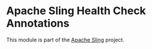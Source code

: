# Apache Sling Health Check Annotations

This module is part of the [Apache Sling](https://sling.apache.org) project.
